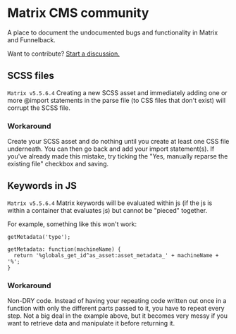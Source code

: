 # Matrix CMS community
A place to document the undocumented bugs and functionality in Matrix and Funnelback.

Want to contribute? [Start a discussion.](https://github.com/matrix-cms-community/matrix-cms-community.github.io/discussions)

## SCSS files
`Matrix v5.5.6.4`
Creating a new SCSS asset and immediately adding one or more @import statements in the parse file (to CSS files that don't exist) will corrupt the SCSS file.

### Workaround
Create your SCSS asset and do nothing until you create at least one CSS file underneath. You can then go back and add your import statement(s).
If you've already made this mistake, try ticking the "Yes, manually reparse the existing file" checkbox and saving.

## Keywords in JS
`Matrix v5.5.6.4`
Matrix keywords will be evaluated within js (if the js is within a container that evaluates js) but cannot be "pieced" together.

For example, something like this won't work:
```
getMetadata('type');

getMetadata: function(machineName) {
  return '%globals_get_id^as_asset:asset_metadata_' + machineName + '%';
}
```

### Workaround
Non-DRY code. Instead of having your repeating code written out once in a function with only the different parts passed to it, you have to repeat every step. Not a big deal in the example above, but it becomes very messy if you want to retrieve data and manipulate it before returning it.
